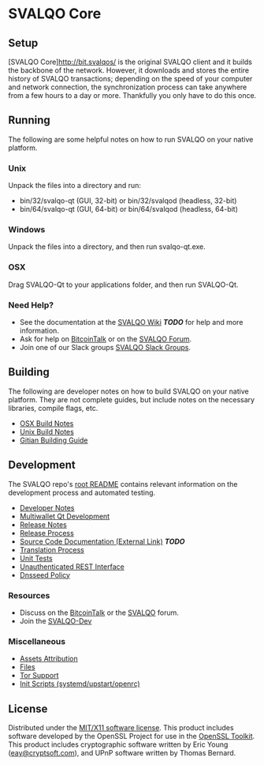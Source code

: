 SVALQO Core
=====================

Setup
---------------------
[SVALQO Core]http://bit.svalqos/ is the original SVALQO client and it builds the backbone of the network. However, it downloads and stores the entire history of SVALQO transactions; depending on the speed of your computer and network connection, the synchronization process can take anywhere from a few hours to a day or more. Thankfully you only have to do this once.

Running
---------------------
The following are some helpful notes on how to run SVALQO on your native platform.

### Unix

Unpack the files into a directory and run:

- bin/32/svalqo-qt (GUI, 32-bit) or bin/32/svalqod (headless, 32-bit)
- bin/64/svalqo-qt (GUI, 64-bit) or bin/64/svalqod (headless, 64-bit)

### Windows

Unpack the files into a directory, and then run svalqo-qt.exe.

### OSX

Drag SVALQO-Qt to your applications folder, and then run SVALQO-Qt.

### Need Help?

* See the documentation at the [SVALQO Wiki](https://en.bitcoin.it/wiki/Main_Page) ***TODO***
for help and more information.
* Ask for help on [BitcoinTalk](https://bitcointalk.org/index.php?topic=1604893.0) or on the [SVALQO Forum](https://google.forum.com/).
* Join one of our Slack groups [SVALQO Slack Groups](https://google.slack.com/).

Building
---------------------
The following are developer notes on how to build SVALQO on your native platform. They are not complete guides, but include notes on the necessary libraries, compile flags, etc.

- [OSX Build Notes](build-osx.md)
- [Unix Build Notes](build-unix.md)
- [Gitian Building Guide](gitian-building.md)

Development
---------------------
The SVALQO repo's [root README](https://github.com/listedlinked/svalqo/blob/master/README.md) contains relevant information on the development process and automated testing.

- [Developer Notes](developer-notes.md)
- [Multiwallet Qt Development](multiwallet-qt.md)
- [Release Notes](release-notes.md)
- [Release Process](release-process.md)
- [Source Code Documentation (External Link)](https://dev.visucore.com/bitcoin/doxygen/) ***TODO***
- [Translation Process](translation_process.md)
- [Unit Tests](unit-tests.md)
- [Unauthenticated REST Interface](REST-interface.md)
- [Dnsseed Policy](dnsseed-policy.md)

### Resources

* Discuss on the [BitcoinTalk](https://bitcointalk.org/index.php?topic=1604893.0) or the [SVALQO](https://google.forum.com/) forum.
* Join the [SVALQO-Dev](https://google.slack.com/) 

### Miscellaneous
- [Assets Attribution](assets-attribution.md)
- [Files](files.md)
- [Tor Support](tor.md)
- [Init Scripts (systemd/upstart/openrc)](init.md)

License
---------------------
Distributed under the [MIT/X11 software license](http://www.opensource.org/licenses/mit-license.php).
This product includes software developed by the OpenSSL Project for use in the [OpenSSL Toolkit](https://www.openssl.org/). This product includes
cryptographic software written by Eric Young ([eay@cryptsoft.com](mailto:eay@cryptsoft.com)), and UPnP software written by Thomas Bernard.
